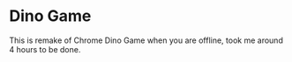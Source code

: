 # Dino Game
This is remake of Chrome Dino Game when you are offline, took me around 4 hours to be done.
